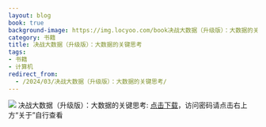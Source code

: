 ```yaml
---
layout: blog
book: true
background-image: https://img.locyoo.com/book决战大数据（升级版）：大数据的关键思考.jpg
category: 书籍
title: 决战大数据（升级版）：大数据的关键思考
tags:
- 书籍
- 计算机
redirect_from:
  - /2024/03/决战大数据（升级版）：大数据的关键思考/
---
```

![](https://img.locyoo.com/book决战大数据（升级版）：大数据的关键思考.jpg)
决战大数据（升级版）：大数据的关键思考: <a name = "ref1" href="https://url18.ctfile.com/f/50983618-1055288341-83aa25?p=3619">点击下载</a>，访问密码请点击右上方“关于”自行查看